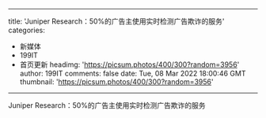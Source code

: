 
---
title: 'Juniper Research：50%的广告主使用实时检测广告欺诈的服务'
categories: 
 - 新媒体
 - 199IT
 - 首页更新
headimg: 'https://picsum.photos/400/300?random=3956'
author: 199IT
comments: false
date: Tue, 08 Mar 2022 18:00:46 GMT
thumbnail: 'https://picsum.photos/400/300?random=3956'
---

<div>   
Juniper Research：50%的广告主使用实时检测广告欺诈的服务  
</div>
            